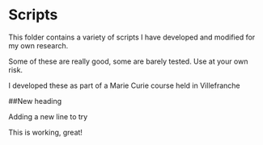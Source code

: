 # Scripts

This folder contains a variety of scripts I have developed and modified for my own research.

Some of these are really good, some are barely tested. Use at your own risk.

I developed these as part of a Marie Curie course held in Villefranche


##New heading

Adding a new line to try

This is working, great!